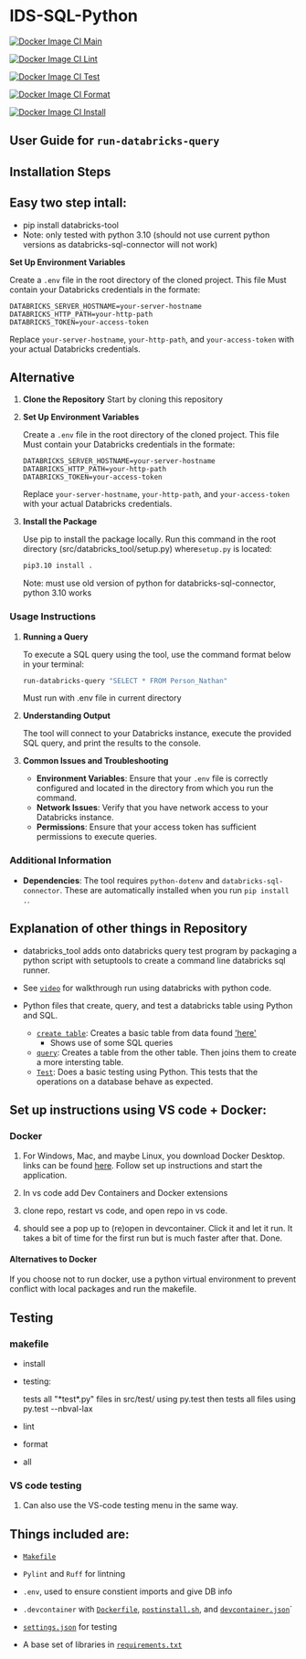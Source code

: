 # IDS-SQL-Python 

[![Docker Image CI Main](https://github.com/Nathan-Bush46/IDS706-MySQL-python-dataBricks/actions/workflows/main.yml/badge.svg)](https://github.com/Nathan-Bush46/IDS706-MySQL-python-dataBricks/actions/workflows/main.yml)

[![Docker Image CI Lint](https://github.com/Nathan-Bush46/IDS706-MySQL-python-dataBricks/actions/workflows/lint.yml/badge.svg)](https://github.com/Nathan-Bush46/IDS706-MySQL-python-dataBricks/actions/workflows/lint.yml)

[![Docker Image CI Test](https://github.com/Nathan-Bush46/IDS706-MySQL-python-dataBricks/actions/workflows/test.yml/badge.svg)](https://github.com/Nathan-Bush46/IDS706-MySQL-python-dataBricks/actions/workflows/test.yml)

[![Docker Image CI Format](https://github.com/Nathan-Bush46/IDS706-MySQL-python-dataBricks/actions/workflows/format.yml/badge.svg)](https://github.com/Nathan-Bush46/IDS706-MySQL-python-dataBricks/actions/workflows/format.yml)

[![Docker Image CI Install](https://github.com/Nathan-Bush46/IDS706-MySQL-python-dataBricks/actions/workflows/install.yml/badge.svg)](https://github.com/Nathan-Bush46/IDS706-MySQL-python-dataBricks/actions/workflows/install.yml)



## User Guide for `run-databricks-query`

## **Installation Steps**

## Easy two step intall: 

* pip install databricks-tool
* Note: only tested with python 3.10 (should not use current python versions as databricks-sql-connector will not work)

**Set Up Environment Variables**

   Create a `.env` file in the root directory of the cloned project. This file Must contain your Databricks credentials in the formate:
   ```
   DATABRICKS_SERVER_HOSTNAME=your-server-hostname
   DATABRICKS_HTTP_PATH=your-http-path
   DATABRICKS_TOKEN=your-access-token
   ```

   Replace `your-server-hostname`, `your-http-path`, and `your-access-token` with your actual Databricks credentials.

## Alternative
1. **Clone the Repository**
   Start by cloning this repository 

2. **Set Up Environment Variables**

   Create a `.env` file in the root directory of the cloned project. This file Must contain your Databricks credentials in the formate:
   ```
   DATABRICKS_SERVER_HOSTNAME=your-server-hostname
   DATABRICKS_HTTP_PATH=your-http-path
   DATABRICKS_TOKEN=your-access-token
   ```

   Replace `your-server-hostname`, `your-http-path`, and `your-access-token` with your actual Databricks credentials.

3. **Install the Package**

   Use pip to install the package locally. Run this command in the root directory (src/databricks_tool/setup.py) where`setup.py` is located:
   ```bash
   pip3.10 install .
   ```

   Note: must use old version of python for databricks-sql-connector, python 3.10 works

### **Usage Instructions**

1. **Running a Query**

   To execute a SQL query using the tool, use the command format below in your terminal:

   ```bash
   run-databricks-query "SELECT * FROM Person_Nathan"
   ```
   Must run with .env file in current directory 

2. **Understanding Output**

   The tool will connect to your Databricks instance, execute the provided SQL query, and print the results to the console.

3. **Common Issues and Troubleshooting**

    - **Environment Variables**: Ensure that your `.env` file is correctly configured and located in the directory from which you run the command.
    - **Network Issues**: Verify that you have network access to your Databricks instance.
    - **Permissions**: Ensure that your access token has sufficient permissions to execute queries.

### **Additional Information**

- **Dependencies**: The tool requires `python-dotenv` and `databricks-sql-connector`. These are automatically installed when you run `pip install .`.


## Explanation of other things in Repository 

* databricks_tool adds onto databricks query test program by packaging a python script with setuptools to create a command line databricks sql runner.

* See [`video`](https://www.youtube.com/watch?v=rTuY1ctXtiI) for walkthrough run using databricks with python code.

* Python files that create, query, and test a databricks table using Python and SQL.
    * [`create table`](src/main_workspace/make_table.py): Creates a basic table from data found ['here'](https://www.kaggle.com/datasets/uom190346a/sleep-health-and-lifestyle-dataset?resource=download)
        * Shows use of some SQL queries
    * [`query`](src/main_workspace/query.py): Creates a table from the other table. Then joins them to create a more intersting table.
    * [`Test`](src/tests/tests.py): Does a basic testing using Python. This tests that the operations on a database behave as expected. 

## Set up instructions using VS code + Docker: 
### Docker
1. For Windows, Mac, and maybe Linux, you download Docker Desktop. links can be found [here](https://docs.docker.com/engine/install/). Follow set up instructions and start the application.

2. In vs code add Dev Containers and Docker extensions 

3. clone repo, restart vs code, and open repo in vs code.

4. should see a pop up to (re)open in devcontainer. Click it and let it run. It takes a bit of time for the first run but is much faster after that. Done.

#### Alternatives to Docker
If you choose not to run docker, use a python virtual environment to prevent conflict with local packages and run the makefile.
 
## Testing

### makefile  
* install

* testing:

    tests all "\*test\*.py" files in src/test/ using py.test then tests all files using py.test --nbval-lax

* lint

* format

* all 

### VS code testing  
1. Can also use the VS-code testing menu in the same way.

## Things included are:

* [`Makefile`](Makefile)

* `Pylint` and `Ruff` for lintning

* `.env`, used to ensure constient imports and give DB info

* `.devcontainer` with [`Dockerfile`](/.devcontainer/Dockerfile), [`postinstall.sh`](/.devcontainer/postinstall.sh), and [`devcontainer.json`](/.devcontainer/devcontainer.json)`

*  [`settings.json`](.vscode/settings.json) for testing

*  A base set of libraries in [`requirements.txt`](requirements.txt)
